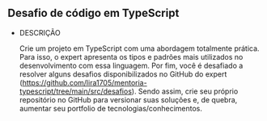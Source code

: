 ## Desafio de código em TypeScript

- DESCRIÇÃO

  Crie um projeto em TypeScript com uma abordagem totalmente prática. Para isso, o expert apresenta os tipos e padrões mais utilizados no desenvolvimento com essa linguagem. Por fim, você é desafiado a resolver alguns desafios disponibilizados no GitHub do expert (https://github.com/lira1705/mentoria-typescript/tree/main/src/desafios). Sendo assim, crie seu próprio repositório no GitHub para versionar suas soluções e, de quebra, aumentar seu portfolio de tecnologias/conhecimentos.
